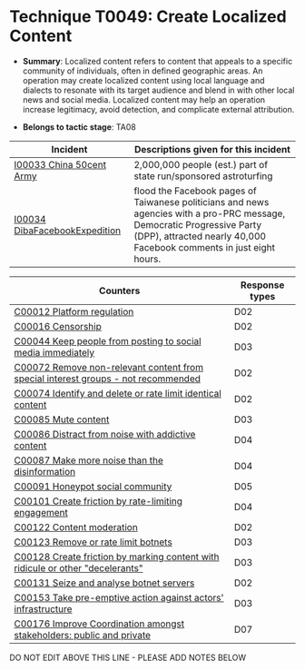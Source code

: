 # Technique T0049: Create Localized Content

* **Summary**: Localized content refers to content that appeals to a specific community of individuals, often in defined geographic areas. An operation may create localized content using local language and dialects to resonate with its target audience and blend in with other local news and social media. Localized content may help an operation increase legitimacy, avoid detection, and complicate external attribution.

* **Belongs to tactic stage**: TA08


| Incident | Descriptions given for this incident |
| -------- | -------------------- |
| [I00033 China 50cent Army](../generated_pages/incidents/I00033.md) | 2,000,000 people (est.) part of state run/sponsored astroturfing |
| [I00034 DibaFacebookExpedition](../generated_pages/incidents/I00034.md) | flood the Facebook pages of Taiwanese politicians and news agencies with a pro-PRC message, Democratic Progressive Party (DPP), attracted nearly 40,000 Facebook comments in just eight hours. |



| Counters | Response types |
| -------- | -------------- |
| [C00012 Platform regulation](../generated_pages/counters/C00012.md) | D02 |
| [C00016 Censorship](../generated_pages/counters/C00016.md) | D02 |
| [C00044 Keep people from posting to social media immediately](../generated_pages/counters/C00044.md) | D03 |
| [C00072 Remove non-relevant content from special interest groups - not recommended](../generated_pages/counters/C00072.md) | D02 |
| [C00074 Identify and delete or rate limit identical content](../generated_pages/counters/C00074.md) | D02 |
| [C00085 Mute content](../generated_pages/counters/C00085.md) | D03 |
| [C00086 Distract from noise with addictive content](../generated_pages/counters/C00086.md) | D04 |
| [C00087 Make more noise than the disinformation](../generated_pages/counters/C00087.md) | D04 |
| [C00091 Honeypot social community](../generated_pages/counters/C00091.md) | D05 |
| [C00101 Create friction by rate-limiting engagement](../generated_pages/counters/C00101.md) | D04 |
| [C00122 Content moderation](../generated_pages/counters/C00122.md) | D02 |
| [C00123 Remove or rate limit botnets](../generated_pages/counters/C00123.md) | D03 |
| [C00128 Create friction by marking content with ridicule or other "decelerants"](../generated_pages/counters/C00128.md) | D03 |
| [C00131 Seize and analyse botnet servers](../generated_pages/counters/C00131.md) | D02 |
| [C00153 Take pre-emptive action against actors' infrastructure](../generated_pages/counters/C00153.md) | D03 |
| [C00176 Improve Coordination amongst stakeholders: public and private](../generated_pages/counters/C00176.md) | D07 |


DO NOT EDIT ABOVE THIS LINE - PLEASE ADD NOTES BELOW